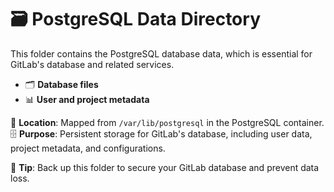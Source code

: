 # 🗃️ PostgreSQL Data Directory

This folder contains the PostgreSQL database data, which is essential for GitLab's database and related services.

- 🗂️ **Database files**
- 📊 **User and project metadata**

📁 **Location**: Mapped from `/var/lib/postgresql` in the PostgreSQL container.  
🗄️ **Purpose**: Persistent storage for GitLab's database, including user data, project metadata, and configurations.

📌 **Tip**: Back up this folder to secure your GitLab database and prevent data loss.
